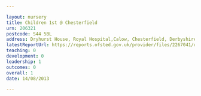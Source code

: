 ```yaml
---

layout: nursery
title: Children 1st @ Chesterfield
urn: 206321
postcode: S44 5BL
address: Dryhurst House, Royal Hospital,Calow, Chesterfield, Derbyshire, S44 5BL
latestReportUrl: https://reports.ofsted.gov.uk/provider/files/2267041/urn/206321.pdf
teaching: 0
development: 0
leadership: 1
outcomes: 0
overall: 1
date: 14/08/2013

---
```

